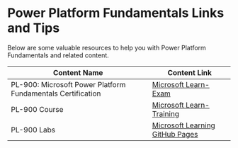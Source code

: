 # Power Platform Fundamentals Links and Tips

Below are some valuable resources to help you with Power Platform Fundamentals and related content.

| Content Name                                   | Content Link                                                                 |
|-----------------------------------------------|------------------------------------------------------------------------------|
| PL-900: Microsoft Power Platform Fundamentals Certification | [Microsoft Learn-Exam](https://learn.microsoft.com/en-us/credentials/certifications/power-platform-fundamentals/?practice-assessment-type=certification) |
| PL-900 Course                                  | [Microsoft Learn-Training](https://learn.microsoft.com/en-us/training/paths/power-plat-fundamentals/) |
| PL-900 Labs                                    | [Microsoft Learning GitHub Pages](https://microsoftlearning.github.io/PL-900-Microsoft-Power-Platform-Fundamentals/) |
